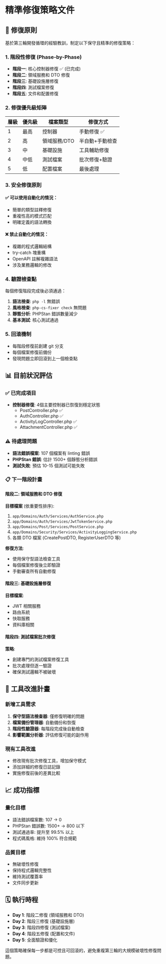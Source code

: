 # 精準修復策略文件

## 🎯 修復原則

基於第三輪開發循環的經驗教訓，制定以下保守且精準的修復策略：

### 1. 階段性修復 (Phase-by-Phase)
- **階段一**: 核心控制器修復 ✅ (已完成)
- **階段二**: 領域服務和 DTO 修復
- **階段三**: 基礎設施層修復
- **階段四**: 測試檔案修復
- **階段五**: 文件和配置修復

### 2. 修復優先級矩陣

| 層級 | 優先級 | 檔案類型 | 修復方式 |
|------|--------|----------|----------|
| 1 | 最高 | 控制器 | 手動修復 ✅ |
| 2 | 高 | 領域服務/DTO | 半自動+手動檢查 |
| 3 | 中 | 基礎設施 | 工具輔助修復 |
| 4 | 中低 | 測試檔案 | 批次修復+驗證 |
| 5 | 低 | 配置檔案 | 最後處理 |

### 3. 安全修復原則

#### ✅ 可以使用自動化的情況：
- 簡單的類型註釋修復
- 重複性高的模式匹配
- 明確定義的語法轉換

#### ❌ 禁止自動化的情況：
- 複雜的程式邏輯結構
- try-catch 塊重構
- OpenAPI 註解複雜語法
- 涉及業務邏輯的修改

### 4. 驗證檢查點

每個修復階段完成後必須通過：

1. **語法檢查**: `php -l` 無錯誤
2. **風格檢查**: `php-cs-fixer check` 無問題
3. **靜態分析**: PHPStan 錯誤數量減少
4. **基本測試**: 核心測試通過

### 5. 回滾機制

- 每階段修復前創建 git 分支
- 每個檔案修復前備份
- 發現問題立即回滾到上一個檢查點

## 📊 目前狀況評估

### ✅ 已完成項目
- **控制器修復**: 4個主要控制器已恢復到穩定狀態
  - PostController.php ✅
  - AuthController.php ✅
  - ActivityLogController.php ✅
  - AttachmentController.php ✅

### ⚠️ 待處理問題
- **語法錯誤檔案**: 107 個檔案有 linting 錯誤
- **PHPStan 錯誤**: 估計 1500+ 個靜態分析錯誤
- **測試失敗**: 預估 10-15 個測試可能失敗

### 📋 下一階段計畫

#### 階段二: 領域服務和 DTO 修復
**目標檔案** (依重要性排序):
1. `app/Domains/Auth/Services/AuthService.php`
2. `app/Domains/Auth/Services/JwtTokenService.php`
3. `app/Domains/Post/Services/PostService.php`
4. `app/Domains/Security/Services/ActivityLoggingService.php`
5. 各類 DTO 檔案 (CreatePostDTO, RegisterUserDTO 等)

**修復方法**:
- 使用保守型語法檢查工具
- 每個檔案修復後立即驗證
- 手動審查所有自動修復

#### 階段三: 基礎設施層修復
**目標檔案**:
- JWT 相關服務
- 路由系統
- 快取服務
- 資料庫相關

#### 階段四: 測試檔案批次修復
**策略**:
- 創建專門的測試檔案修復工具
- 批次處理但逐一驗證
- 確保測試邏輯不被破壞

## 🔧 工具改進計畫

### 新增工具需求
1. **保守型語法檢查器**: 僅修復明確的問題
2. **檔案備份管理器**: 自動備份和恢復
3. **階段性驗證器**: 每階段完成後自動檢查
4. **影響範圍分析器**: 評估修復可能的副作用

### 現有工具改進
- 修改現有批次修復工具，增加保守模式
- 添加詳細的修復日誌記錄
- 實施修復前後的差異比較

## 📈 成功指標

### 量化目標
- 語法錯誤檔案數: 107 → 0
- PHPStan 錯誤數: 1500+ → 800 以下
- 測試通過率: 提升至 99.5% 以上
- 程式碼風格: 維持 100% 符合規範

### 品質目標
- 無破壞性修復
- 保持程式邏輯完整性
- 維持測試覆蓋率
- 文件同步更新

## 🗓️ 執行時程

- **Day 1**: 階段二修復 (領域服務和 DTO)
- **Day 2**: 階段三修復 (基礎設施層)
- **Day 3**: 階段四修復 (測試檔案)
- **Day 4**: 階段五修復 (配置和文件)
- **Day 5**: 全面驗證和優化

這個策略確保每一步都是可控且可回滾的，避免重複第三輪的大規模破壞性修復問題。
